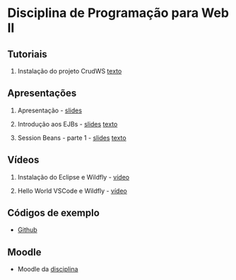 # Disciplina de Programação para Web II

## Tutoriais

1. Instalação do projeto CrudWS [texto](tutorials/crudws.md)

## Apresentações

1. Apresentação - [slides](https://moodle.poa.ifrs.edu.br/course/view.php?id=5778)

1. Introdução aos EJBs - [slides](slides/02-introdução/slides.html) [texto](slides/02-introdução/slides.md)

1. Session Beans - parte 1 - [slides](slides/03-session-beans-01/slides.html) [texto](slides/03-session-beans-01/slides.md)

## Vídeos

1. Instalação do Eclipse e Wildfly - [vídeo](https://youtu.be/MkjzEuSleso)

1. Hello World VSCode e Wildfly - [vídeo](https://youtu.be/aOAHTI4YAAI)

## Códigos de exemplo

* [Github](https://github.com/rodrigoprestesmachado/pw2)

## Moodle

* Moodle da [disciplina](https://moodle.poa.ifrs.edu.br/course/view.php?id=5778)